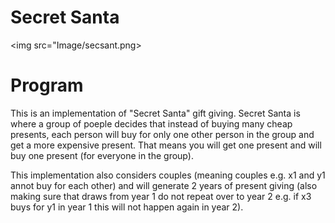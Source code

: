 # Secret Santa
<img src="Image/secsant.png>
# Program
This is an implementation of "Secret Santa" gift giving. Secret Santa is where a group of poeple decides that instead of buying many cheap presents, each person will buy for only one other person in the group and get a more expensive present. That means you will get one present and will buy one present (for everyone in the group).

This implementation also considers couples (meaning couples e.g. x1 and y1 annot buy for each other) and will generate 2 years of present giving (also making sure that draws from year 1 do not repeat over to year 2 e.g. if x3 buys for y1 in year 1 this will not happen again in year 2).
